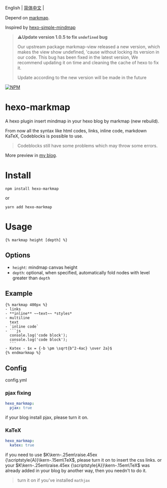 English
| [简体中文](https://github.com/MaxChang3/hexo-markmap/blob/main/README.md) |

Depend on [markmap](https://github.com/gera2ld/markmap).

Inspired by [hexo-simple-mindmap](https://github.com/HunterXuan/hexo-simple-mindmap)

> **⚠️Update version 1.0.5 to fix `undefined` bug**
>
> Our upstream package markmap-view released a new version, which makes the view show undefined, 'cause without locking its version in our code. This bug has been fixed in the latest version, We recommend updating it on time and cleaning the cache of hexo to fix it.
>
> Update according to the new version will be made in the future

[![NPM](https://nodei.co/npm/hexo-markmap.png)](https://nodei.co/npm/hexo-markmap/)

# hexo-markmap
A hexo plugin insert mindmap in your hexo blog by markmap (new rebuild).

From now all the syntax like html codes, links, inline code, markdown  KaTeX, Codeblocks is possible to use.

> Codeblocks still have some problems which may throw some errors.

More preview in [my blog](https://zhangmaimai.com/2021/02/23/hexo-mindmap-plugin/).

# Install
```
npm install hexo-markmap
```
or
```
yarn add hexo-markmap
```

# Usage
```
{% markmap height [depth] %}
```

## Options
- `height`: mindmap canvas height
- `depth`: optional, when specified, automatically fold nodes with level greater than `depth`

## Example 
````
{% markmap 400px %}
- links
- **inline** ~~text~~ *styles*
- multiline
  text
- `inline code`
- ```js
  console.log('code block');
  console.log('code block');
  ```
- Katex - $x = {-b \pm \sqrt{b^2-4ac} \over 2a}$
{% endmarkmap %}
````

## Config

config.yml

### pjax fixing
```yaml
hexo_markmap:
  pjax: true
```
if your blog install pjax, please turn it on.

### KaTeX
```yaml
hexo_markmap:
  katex: true
```

if you need to use $K\kern-.25em\raise.45ex {\scriptstyle{A}}\kern-.15em\TeX$, please turn it on to insert the css links. or your $K\kern-.25em\raise.45ex {\scriptstyle{A}}\kern-.15em\TeX$ was already added in your blog by another way, then you needn't to do it.

> turn it on if you've installed `mathjax`
